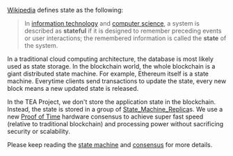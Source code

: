 [Wikipedia](https://en.wikipedia.org/wiki/State_(computer_science)) defines state as the following: 

 >  In [information technology](https://en.wikipedia.org/wiki/Information_technology "Information technology") and [computer science](https://en.wikipedia.org/wiki/Computer_science "Computer science"), a system is described as **stateful** if it is designed to remember preceding events or user interactions; the remembered information is called the **state** of the system.

In a traditional cloud computing architecture, the database is most likely used as state storage. In the blockchain world, the whole blockchain is a giant distributed state machine. For example, Ethereum itself is a state machine. Everytime clients send transactions to update the state, every new block means a new updated state is released. 

In the TEA Project, we don't store the application state in the blockchain. Instead, the state is stored in a group of [State_Machine_Replica](State_Machine_Replica.md)s. We use a new [Proof of Time](consensus.md#proof-of-time) hardware consensus to achieve super fast speed (relative to traditional blockchain) and processing power without sacrificing security or scalability.

Please keep reading the [state machine](State_Machine.md) and [consensus](consensus.md) for more details.

